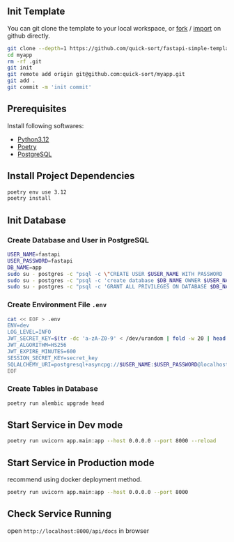 ## Init Template

You can git clone the template to your local workspace, or [fork](https://github.com/quick-sort/fastapi-simple-template/fork) / [import](https://github.com/new/import) on github directly.
```bash
git clone --depth=1 https://github.com/quick-sort/fastapi-simple-template.git myapp
cd myapp
rm -rf .git
git init
git remote add origin git@github.com:quick-sort/myapp.git
git add .
git commit -m 'init commit'
```

## Prerequisites

Install following softwares:

- [Python3.12](https://www.python.org/downloads/)
- [Poetry](https://python-poetry.org/docs/#installation)
- [PostgreSQL](https://www.postgresql.org/download/)

## Install Project Dependencies

```bash
poetry env use 3.12
poetry install
```

## Init Database

### Create Database and User in PostgreSQL
```bash
USER_NAME=fastapi
USER_PASSWORD=fastapi
DB_NAME=app
sudo su - postgres -c "psql -c \"CREATE USER $USER_NAME WITH PASSWORD '$USER_PASSWORD';\""
sudo su - postgres -c "psql -c 'create database $DB_NAME OWNER $USER_NAME;'"
sudo su - postgres -c "psql -c 'GRANT ALL PRIVILEGES ON DATABASE $DB_NAME TO $USER_NAME;'"
```

### Create Environment File `.env`

```bash
cat << EOF > .env
ENV=dev
LOG_LEVEL=INFO
JWT_SECRET_KEY=$(tr -dc 'a-zA-Z0-9' < /dev/urandom | fold -w 20 | head -n 1)
JWT_ALGORITHM=HS256
JWT_EXPIRE_MINUTES=600
SESSION_SECRET_KEY=secret_key
SQLALCHEMY_URI=postgresql+asyncpg://$USER_NAME:$USER_PASSWORD@localhost:5432/$DB_NAME
EOF
```

### Create Tables in Database

```bash
poetry run alembic upgrade head
```

## Start Service in Dev mode

```bash
poetry run uvicorn app.main:app --host 0.0.0.0 --port 8000 --reload
```

## Start Service in Production mode
recommend using docker deployment method.
```bash
poetry run uvicorn app.main:app --host 0.0.0.0 --port 8000
```

## Check Service Running
open `http://localhost:8000/api/docs` in browser